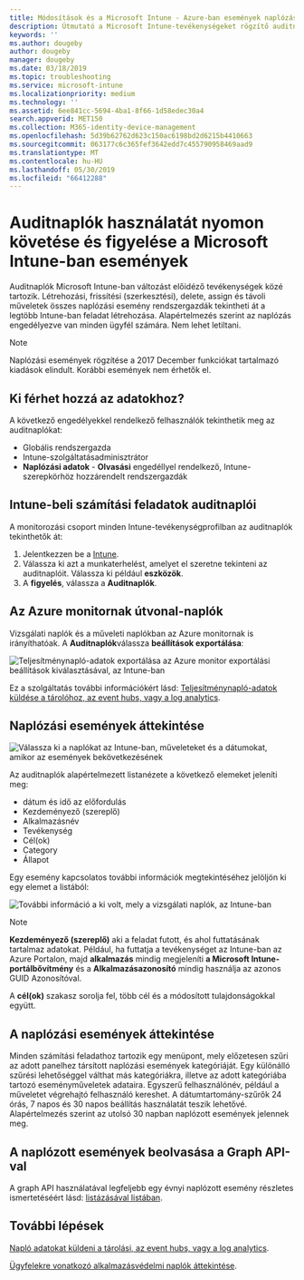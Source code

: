 ```yaml
---
title: Módosítások és a Microsoft Intune - Azure-ban események naplózása |} A Microsoft Docs
description: Útmutató a Microsoft Intune-tevékenységeket rögzítő auditnaplók áttekintéséhez.
keywords: ''
ms.author: dougeby
author: dougeby
manager: dougeby
ms.date: 03/18/2019
ms.topic: troubleshooting
ms.service: microsoft-intune
ms.localizationpriority: medium
ms.technology: ''
ms.assetid: 6ee841cc-5694-4ba1-8f66-1d58edec30a4
search.appverid: MET150
ms.collection: M365-identity-device-management
ms.openlocfilehash: 5d39b62762d623c150ac6198bd2d6215b4410663
ms.sourcegitcommit: 063177c6c365fef3642edd7c455790958469aad9
ms.translationtype: MT
ms.contentlocale: hu-HU
ms.lasthandoff: 05/30/2019
ms.locfileid: "66412288"
---
```

# <a name="use-audit-logs-to-track-and-monitor-events-in-microsoft-intune"></a>Auditnaplók használatát nyomon követése és figyelése a Microsoft Intune-ban események

Auditnaplók Microsoft Intune-ban változást előidéző tevékenységek közé tartozik. Létrehozási, frissítési (szerkesztési), delete, assign és távoli műveletek összes naplózási esemény rendszergazdák tekintheti át a legtöbb Intune-ban feladat létrehozása. Alapértelmezés szerint az naplózás engedélyezve van minden ügyfél számára. Nem lehet letiltani.

> [!NOTE]
> Naplózási események rögzítése a 2017 December funkciókat tartalmazó kiadások elindult. Korábbi események nem érhetők el.

## <a name="who-can-access-the-data"></a>Ki férhet hozzá az adatokhoz?

A következő engedélyekkel rendelkező felhasználók tekinthetik meg az auditnaplókat:

- Globális rendszergazda
- Intune-szolgáltatásadminisztrátor
- **Naplózási adatok** - **Olvasási** engedéllyel rendelkező, Intune-szerepkörhöz hozzárendelt rendszergazdák

## <a name="audit-logs-for-intune-workloads"></a>Intune-beli számítási feladatok auditnaplói

A monitorozási csoport minden Intune-tevékenységprofilban az auditnaplók tekinthetők át:

1. Jelentkezzen be a [Intune](https://go.microsoft.com/fwlink/?linkid=2090973).
2. Válassza ki azt a munkaterhelést, amelyet el szeretne tekinteni az auditnaplóit. Válassza ki például **eszközök**.
3. A **figyelés**, válassza a **Auditnaplók**.

## <a name="route-logs-to-azure-monitor"></a>Az Azure monitornak útvonal-naplók

Vizsgálati naplók és a műveleti naplókban az Azure monitornak is irányíthatóak. A **Auditnaplók**válassza **beállítások exportálása**:

![Teljesítménynapló-adatok exportálása az Azure monitor exportálási beállítások kiválasztásával, az Intune-ban](./media/audit-logs-export-data-settings.png)

Ez a szolgáltatás további információkért lásd: [Teljesítménynapló-adatok küldése a tárolóhoz, az event hubs, vagy a log analytics](review-logs-using-azure-monitor.md).

## <a name="review-audit-events"></a>Naplózási események áttekintése

![Válassza ki a naplókat az Intune-ban, műveleteket és a dátumokat, amikor az események bekövetkezésének](./media/monitor-audit-logs.png "naplók")

Az auditnaplók alapértelmezett listanézete a következő elemeket jeleníti meg:

- dátum és idő az előfordulás
- Kezdeményező (szereplő)
- Alkalmazásnév
- Tevékenység
- Cél(ok)
- Category
- Állapot

Egy esemény kapcsolatos további információk megtekintéséhez jelöljön ki egy elemet a listából:

![További információ a ki volt, mely a vizsgálati naplók, az Intune-ban](./media/monitor-audit-log-detail.png "Auditnapló adatainak")

> [!NOTE]
> **Kezdeményező (szereplő)** aki a feladat futott, és ahol futtatásának tartalmaz adatokat. Például, ha futtatja a tevékenységet az Intune-ban az Azure Portalon, majd **alkalmazás** mindig megjeleníti **a Microsoft Intune-portálbővítmény** és a **Alkalmazásazonosító** mindig használja az azonos GUID Azonosítóval.
> 
> A **cél(ok)** szakasz sorolja fel, több cél és a módosított tulajdonságokkal együtt.  

## <a name="filter-audit-events"></a>A naplózási események áttekintése

Minden számítási feladathoz tartozik egy menüpont, mely előzetesen szűri az adott panelhez társított naplózási események kategóriáját. Egy különálló szűrési lehetőséggel válthat más kategóriákra, illetve az adott kategóriába tartozó eseményműveletek adataira. Egyszerű felhasználónév, például a műveletet végrehajtó felhasználó kereshet. A dátumtartomány-szűrők 24 órás, 7 napos és 30 napos beállítás használatát teszik lehetővé. Alapértelmezés szerint az utolsó 30 napban naplózott események jelennek meg.

## <a name="use-graph-api-to-retrieve-audit-events"></a>A naplózott események beolvasása a Graph API-val

A graph API használatával legfeljebb egy évnyi naplózott esemény részletes ismertetéséért lásd: [listázásával listában](https://docs.microsoft.com/graph/api/intune-auditing-auditevent-list?view=graph-rest-1.0).

## <a name="next-steps"></a>További lépések

[Napló adatokat küldeni a tárolási, az event hubs, vagy a log analytics](review-logs-using-azure-monitor.md).

[Ügyfelekre vonatkozó alkalmazásvédelmi naplók áttekintése](app-protection-policy-settings-log.md).
